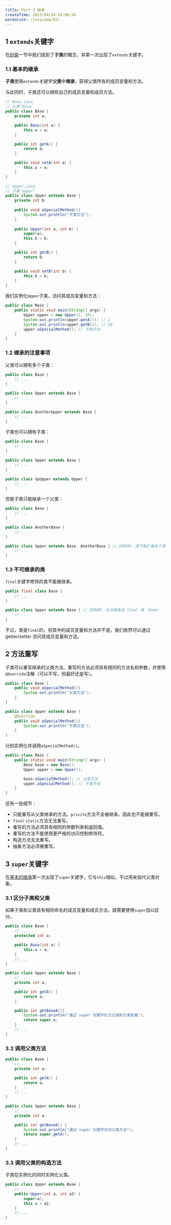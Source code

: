 ```yaml
---
title: Part 3 继承
createTime: 2025/04/24 19:00:34
permalink: /java/oop/03/
---
```


## 1 `extends`关键字

在[封装](/java/oop/02/)一节中我们提到了**子类**的概念，并第一次出现了`extends`关键字。

### 1.1 基本的继承

**子类**使用`extends`关键字**父类**中**继承**，获得父类所有的成员变量和方法。

与此同时，子类还可以拥有自己的成员变量和成员方法。

```java
// Base.java
// 父类`Base`
public class Base {
    private int a;

    public Base(int a) {
        this.a = a;
    }

    public int getA() {
        return a;
    }

    public void setA(int a) {
        this.a = a;
    }
}
```

```java
// Upper.java
// 子类`Upper`
public class Upper extends Base {
    private int b;
    
    public void aSpecialMethod(){
        System.out.println("子类方法");
    }
    
    public Upper(int a, int b) {
        super(a);
        this.b = b;
    }

    public int getB() {
        return b;
    }

    public void setB(int b) {
        this.b = b;
    }
}
```

我们实例化`Upper`子类，访问其成员变量和方法：

```java
public class Main {
    public static void main(String[] args) {
        Upper upper = new Upper(1, 20);
        System.out.println(upper.getA()); // 1
        System.out.println(upper.getB()); // 20
        upper.aSpecialMethod(); // 子类方法
    }
}
```

### 1.2 继承的注意事项

父类可以拥有多个子类：

```java
public class Base {
    // ...
}

public class Upper extends Base {
    // ...
}

public class AnotherUpper extends Base {
    // ...
}
```

子类也可以拥有子类：

```java
public class Base {
    // ...
}

public class Upper extends Base {
    // ...
}

public class UpUpper extends Upper {
    // ...
}
```

但是子类只能继承一个父类：

```java
public class Base {
    // ...
}

public class AnotherBase {
    // ...
}

public class Upper extends Base, AnotherBase { // ERROR: 类不能扩展多个类
    // ...
}
```

### 1.3 不可继承的类

`final`关键字修饰的类不能被继承。

```java
public final class Base {
    // ...
}

public class Upper extends Base { // ERROR: 无法继承自 final 类 'Base'
    // ...
}
```

不过，类是`final`的，但其中的成员变量和方法并不是。我们依然可以通过 getter/setter 访问其成员变量和方法。

## 2 方法重写

子类可以重写继承的父类方法。重写的方法必须具有相同的方法名和参数，并使用`@Override`注解（可以不写，但最好还是写）。

```java
public class Base {
    public void aSpecialMethod(){
        System.out.println("父类方法");
    }
}
```

```java
public class Upper extends Base {
    @Override
    public void aSpecialMethod(){
        System.out.println("子类方法");
    }
}
```

分别实例化并调用`aSpecialMethod()`。

```java
public class Main {
    public static void main(String[] args) {
        Base base = new Base();
        Upper upper = new Upper();

        base.aSpecialMethod(); // 父类方法
        upper.aSpecialMethod(); // 子类方法
    }
}
```

还有一些细节：

- 只能重写从父类继承的方法。`privite`方法不会被继承，因此也不能被重写。
- `final` `static`方法无法重写。
- 重写的方法必须具有相同的参数列表和返回值。
- 重写的方法不能使用更严格的访问控制修饰符。
- 构造方法无法重写。
- 抽象方法必须被重写。

## 3 `super`关键字

在[基本的继承](#_1-1-基本的继承)第一次出现了`super`关键字，它与`this`相似，不过用来指代父类对象。

### 3.1 区分子类和父类

如果子类和父类具有相同命名的成员变量和成员方法，就需要使用`super`加以区分。

```java
public class Base {
    // ...
    protected int a;

    public Base(int a) {
        this.a = a;
    }
    // ...
}
```

```java
public class Upper extends Base {
    // ...
    private int a;

    public int getA() {
        return a;
    }

    public int getBaseA(){
        System.out.println("通过`super`关键字区分父类和子类变量");
        return super.a;
    }
    // ...
}
```

### 3.2 调用父类方法

```java
public class Base {
    // ...
    private int a;

    public int getA() {
        return a;
    }
    // ...
}
```

```java
public class Upper extends Base {
    // ...
    private int a;

    public int getBaseA() {
        System.out.println("通过`super`关键字访问父类方法");
        return super.getA();
    }
    // ...
}
```

### 3.3 调用父类的构造方法

子类在实例化的同时实例化父类。

```java
public class Upper extends Base {
    // ...
    public Upper(int a, int a2) {
        super(a);
        this.a = a2;
    }
    // ...
}
```